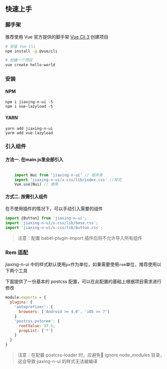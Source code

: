 ## 快速上手

### 脚手架

推荐使用 Vue 官方提供的脚手架 [Vue Cli 3](https://cli.vuejs.org/zh/) 创建项目

```bash
# 安装 Vue Cli
npm install -g @vue/cli

# 创建一个项目
vue create hello-world
```


### 安装

#### NPM

```shell
npm i jiaxing-n-ui -S
npm i vue-lazyload -S
```

#### YARN

```shell
yarn add jiaxing-n-ui
yarm add vue-lazyload
```


### 引入组件


#### 方法一. 在main.js里全部引入

```js

    import Nui from 'jiaxing-n-ui' // 组件库
    import 'jiaxing-n-ui/x-css/lib/index.css' //样式
    Vue.use(Nui) // 使用

```



#### 方式二. 按需引入组件

在不使用插件的情况下，可以手动引入需要的组件

```js
import {Button} from 'jiaxing-n-ui';
import 'jiaxing-n-ui/x-css/lib/base.css';
import 'jiaxing-n-ui/x-css/lib/button.css';
```


> 注意：配置 babel-plugin-import 插件后将不允许导入所有组件


### Rem 适配

jiaxing-n-ui 中的样式默认使用`px`作为单位，如果需要使用`rem`单位，推荐使用以下两个工具




下面提供了一份基本的 postcss 配置，可以在此配置的基础上根据项目需求进行修改

```js
module.exports = {
  plugins: {
    'autoprefixer': {
      browsers: ['Android >= 4.0', 'iOS >= 7']
    }
    'postcss-pxtorem': {
      rootValue: 37.5,
      propList: ['*']
    }
  }
}
```

> 注意：在配置 postcss-loader 时，应避免 ignore node_modules 目录，这会导致 jiaxing-n-ui 的样式无法被编译
